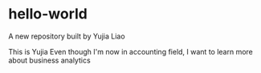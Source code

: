 # hello-world
A new repository built by Yujia Liao

This is Yujia 
Even though I'm now in accounting field, I want to learn more about business analytics
